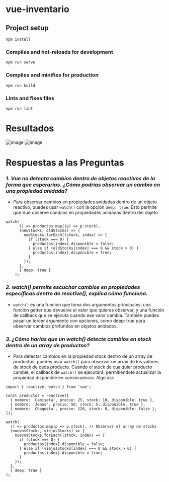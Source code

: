 # vue-inventario

## Project setup
```
npm install
```

### Compiles and hot-reloads for development
```
npm run serve
```

### Compiles and minifies for production
```
npm run build
```

### Lints and fixes files
```
npm run lint
```
# Resultados
![image](https://github.com/user-attachments/assets/8abe28ad-b30c-4e62-a502-7f5e877c1d68)
![image](https://github.com/user-attachments/assets/bd896c10-be69-4c3d-831f-59cc04696844)

# Respuestas a las Preguntas
### *1. Vue no detecta cambios dentro de objetos reactivos de la forma que esperarías. ¿Cómo podrías observar un cambio en una propiedad anidada?*
- Para observar cambios en propiedades anidadas dentro de un objeto reactivo, puedes usar `watch()` con la opción `deep: true`. Esto permite que Vue observe cambios en propiedades anidadas dentro del objeto.
```
watch(
      () => productos.map((p) => p.stock),
      (newStocks, oldStocks) => {
        newStocks.forEach((stock, index) => {
          if (stock === 0) {
            productos[index].disponible = false;
          } else if (oldStocks[index] === 0 && stock > 0) {
            productos[index].disponible = true;
          }
        });
      },
      { deep: true }
    );
```
### *2. watch() permite escuchar cambios en propiedades específicas dentro de reactive(), explica cómo funciona.*
- `watch()` es una función que toma dos argumentos principales: una función getter que devuelve el valor que quieres observar, y una función de callback que se ejecuta cuando ese valor cambia. También puedes pasar un tercer argumento con opciones, como deep: true para observar cambios profundos en objetos anidados.

### *3. ¿Cómo harías que un watch() detecte cambios en stock dentro de un array de productos?*
- Para detectar cambios en la propiedad stock dentro de un array de productos, puedes usar `watch()` para observar un array de los valores de stock de cada producto. Cuando el stock de cualquier producto cambie, el callback de `watch()` se ejecutará, permitiéndote actualizar la propiedad disponible en consecuencia. Algo asi:
```
import { reactive, watch } from 'vue';

const productos = reactive([
  { nombre: 'Camiseta', precio: 25, stock: 10, disponible: true },
  { nombre: 'Jeans', precio: 50, stock: 5, disponible: true },
  { nombre: 'Chaqueta', precio: 120, stock: 0, disponible: false },
]);

watch(
  () => productos.map(p => p.stock), // Observar el array de stocks
  (nuevosStocks, viejosStocks) => {
    nuevosStocks.forEach((stock, index) => {
      if (stock === 0) {
        productos[index].disponible = false;
      } else if (viejosStocks[index] === 0 && stock > 0) {
        productos[index].disponible = true;
      }
    });
  },
  { deep: true }
);
```

